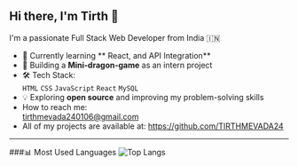## Hi there, I'm Tirth 👋

 
I'm a passionate Full Stack Web Developer from India 🇮🇳

- 🌱 Currently learning ** React, and API Integration**
- 💼 Building a **Mini-dragon-game** as an intern project
- 🛠️ Tech Stack:  
   `HTML` `CSS` `JavaScript` `React`  `MySQL`  
- 💡 Exploring **open source** and improving my problem-solving skills
- How to reach me:  
  tirthmevada240106@gmail.com
- All of my projects are available at:
   https://github.com/TIRTHMEVADA24
  
---

###📊 Most Used Languages
![Top Langs](https://github-readme-stats.vercel.app/api/top-langs/?username=TIRTHMEVADA24&layout=compact&theme=tokyonight)
